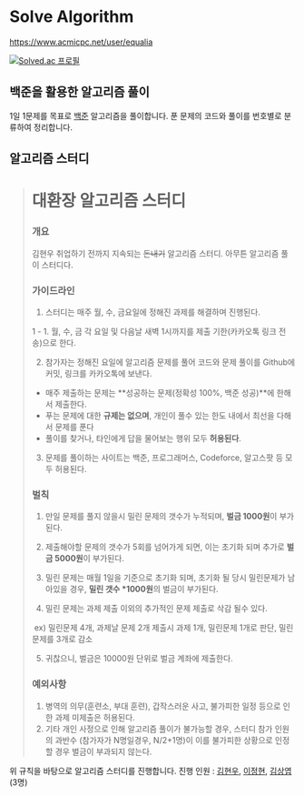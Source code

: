 # Solve Algorithm

https://www.acmicpc.net/user/equalia

[![Solved.ac 프로필](http://mazassumnida.wtf/api/v2/generate_badge?boj=equalia)](https://solved.ac/equalia/)



## 백준을 활용한 알고리즘 풀이

1일 1문제를 목표로 [백준](https://www.acmicpc.net/) 알고리즘을 풀이합니다.
푼 문제의 코드와 풀이를 번호별로 분류하여 정리합니다.



## 알고리즘 스터디

># 대환장 알고리즘 스터디
>
>### 개요
>
>김현우 취업하기 전까지 지속되는 ~~돈내기~~ 알고리즘 스터디.
>아무튼 알고리즘 풀이 스터디다.
>
>### 가이드라인
>
>1. 스터디는  매주 월, 수, 금요일에 정해진 과제를 해결하며 진행된다.
>
>   1 - 1. 월, 수, 금 각 요일 및 다음날 새벽 1시까지를 제출 기한(카카오톡 링크 전송)으로 한다.
>
>2. 참가자는 정해진 요일에 알고리즘 문제를 풀어 코드와 문제 풀이를 Github에 커밋, 링크를 카카오톡에 보낸다.
>
>   - 매주 제출하는 문제는 **성공하는 문제(정확성 100%, 백준 성공)**에 한해서 제출한다.
>   - 푸는 문제에 대한 **규제는 없으며**, 개인이 풀수 있는 한도 내에서 최선을 다해서 문제를 푼다
>   - 풀이를 찾거나, 타인에게 답을 물어보는 행위 모두 **허용된다**.
>
>3. 문제를 풀이하는 사이트는 백준, 프로그래머스, Codeforce, 알고스팟 등 모두 허용된다.
>
>### 벌칙
>
>1. 만일 문제를 풀지 않을시 밀린 문제의 갯수가 누적되며, **벌금 1000원**이 부가된다.
>
>2. 제출해야할 문제의 갯수가 5회를 넘어가게 되면, 이는 초기화 되며 추가로 **벌금 5000원**이 부가된다.
>
>3. 밀린 문제는 매월 1일을 기준으로 초기화 되며, 초기화 될 당시 밀린문제가 남아있을 경우, **밀린 갯수 *1000원**의 벌금이 부가된다.
>
>4. 밀린 문제는 과제 제출 이외의 추가적인 문제 제출로 삭감 될수 있다.
>
>   ​	ex) 밀린문제 4개, 과제날 문제 2개 제출시 과제 1개, 밀린문제 1개로 판단, 밀린문제를 3개로 감소	
>
>5. 귀찮으니, 벌금은 10000원 단위로 벌금 계좌에 제출한다.
>
>### 예외사항
>
>1. 병역의 의무(훈련소, 부대 훈련), 갑작스러운 사고, 불가피한 일정 등으로 인한 과제 미제출은 허용된다.
>2. 기타 개인 사정으로 인해 알고리즘 풀이가 불가능할 경우, 스터디 참가 인원의 과반수 (참가자가 N명일경우, N/2+1명)이 이를 불가피한 상황으로 인정할 경우 벌금이 부과되지 않는다.
>

위 규칙을 바탕으로 알고리즘 스터디를 진행합니다.
진행 인원 : [김현우](https://github.com/qualificationalitated/Start_git/tree/master/Algorithm), [이정현](https://github.com/5d-jh/acmicpc), [김상엽](https://github.com/yeop-sang/yeop-sang.github.io/tree/master/algorithm) (3명)

